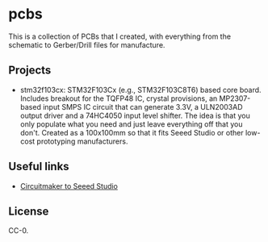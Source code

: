 # pcbs
This is a collection of PCBs that I created, with everything from the schematic
to Gerber/Drill files for manufacture.

## Projects
  * stm32f103cx: STM32F103Cx (e.g., STM32F103C8T6) based core board. Includes
    breakout for the TQFP48 IC, crystal provisions, an MP2307-based input SMPS
	IC circuit that can generate 3.3V, a ULN2003AD output driver and a 74HC4050
    input level shifter. The idea is that you only populate what you need and just
    leave everything off that you don't. Created as a 100x100mm so that it fits
    Seeed Studio or other low-cost prototyping manufacturers.

## Useful links
  * [Circuitmaker to Seeed Studio](http://support.seeedstudio.com/knowledgebase/articles/1187692-how-to-generate-gerber-files-from-circuitmaker)

## License
CC-0.
